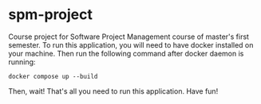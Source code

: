 # spm-project

Course project for Software Project Management course of master's first semester. To run this application, you will need to have docker installed on your machine. Then run the following command after docker daemon is running:

```
docker compose up --build
```

Then, wait! That's all you need to run this application. Have fun!
